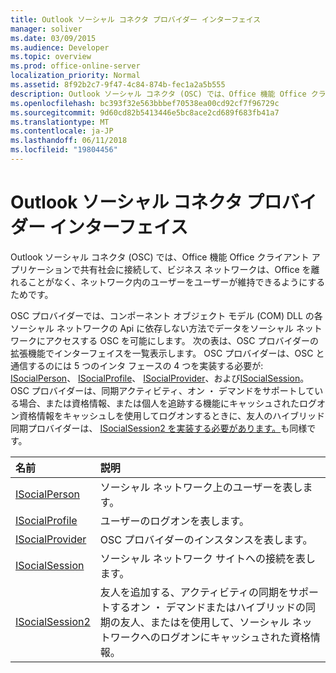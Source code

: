 ```yaml
---
title: Outlook ソーシャル コネクタ プロバイダー インターフェイス
manager: soliver
ms.date: 03/09/2015
ms.audience: Developer
ms.topic: overview
ms.prod: office-online-server
localization_priority: Normal
ms.assetid: 8f92b2c7-9f47-4c84-874b-fec1a2a5b555
description: Outlook ソーシャル コネクタ (OSC) では、Office 機能 Office クライアント アプリケーションで共有社会に接続して、ビジネス ネットワークは、Office を離れることがなく、ネットワーク内のユーザーをユーザーが維持できるようにするためです。
ms.openlocfilehash: bc393f32e563bbbef70538ea00cd92cf7f96729c
ms.sourcegitcommit: 9d60cd82b5413446e5bc8ace2cd689f683fb41a7
ms.translationtype: MT
ms.contentlocale: ja-JP
ms.lasthandoff: 06/11/2018
ms.locfileid: "19804456"
---
```

# <a name="outlook-social-connector-provider-interfaces"></a>Outlook ソーシャル コネクタ プロバイダー インターフェイス

Outlook ソーシャル コネクタ (OSC) では、Office 機能 Office クライアント アプリケーションで共有社会に接続して、ビジネス ネットワークは、Office を離れることがなく、ネットワーク内のユーザーをユーザーが維持できるようにするためです。 
  
OSC プロバイダーでは、コンポーネント オブジェクト モデル (COM) DLL の各ソーシャル ネットワークの Api に依存しない方法でデータをソーシャル ネットワークにアクセスする OSC を可能にします。 次の表は、OSC プロバイダーの拡張機能でインターフェイスを一覧表示します。 OSC プロバイダーは、OSC と通信するのには 5 つのインタ フェースの 4 つを実装する必要が: [ISocialPerson](isocialpersoniunknown.md)、 [ISocialProfile](isocialprofileisocialperson.md)、 [ISocialProvider](isocialprovideriunknown.md)、および[ISocialSession](isocialsessioniunknown.md)。 OSC プロバイダーは、同期アクティビティ、オン ・ デマンドをサポートしている場合、または資格情報、または個人を追跡する機能にキャッシュされたログオン資格情報をキャッシュしを使用してログオンするときに、友人のハイブリッド同期プロバイダーは、 [ISocialSession2 を実装する必要があります。](isocialsession2iunknown.md)も同様です。
  
|**名前**|**説明**|
|:-----|:-----|
|[ISocialPerson](isocialpersoniunknown.md) <br/> |ソーシャル ネットワーク上のユーザーを表します。  <br/> |
|[ISocialProfile](isocialprofileisocialperson.md) <br/> |ユーザーのログオンを表します。  <br/> |
|[ISocialProvider](isocialprovideriunknown.md) <br/> |OSC プロバイダーのインスタンスを表します。  <br/> |
|[ISocialSession](isocialsessioniunknown.md) <br/> |ソーシャル ネットワーク サイトへの接続を表します。  <br/> |
|[ISocialSession2](isocialsession2iunknown.md) <br/> |友人を追加する、アクティビティの同期をサポートするオン ・ デマンドまたはハイブリッドの同期の友人、またはを使用して、ソーシャル ネットワークへのログオンにキャッシュされた資格情報。  <br/> |
   

